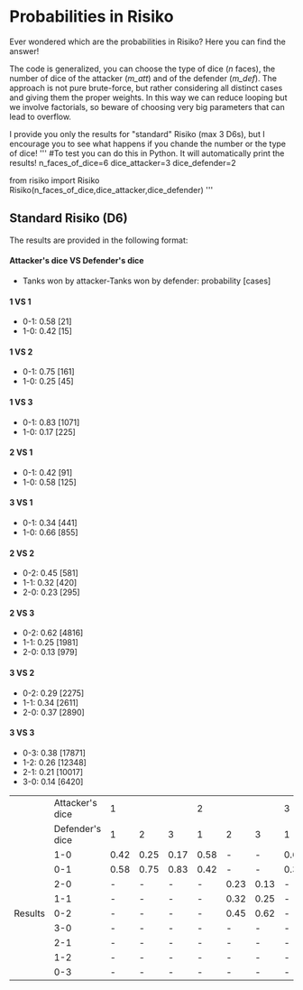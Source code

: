 # Probabilities in Risiko
Ever wondered which are the probabilities in Risiko?
Here you can find the answer!

The code is generalized, you can choose the type of dice (_n_ faces), the number of dice of the attacker (_m\_att_) and of the defender (_m\_def_).
The approach is not pure brute-force, but rather considering all distinct cases and giving them the proper weights. In this way we can reduce looping but we involve factorials, so beware of choosing very big parameters that can lead to overflow. 

I provide you only the results for "standard" Risiko (max 3 D6s), but I encourage you to see what happens if you chande the number or the type of dice!
'''
\#To test you can do this in Python. It will automatically print the results!
n_faces_of_dice=6
dice_attacker=3
dice_defender=2

from risiko import Risiko
Risiko(n_faces_of_dice,dice_attacker,dice_defender)
'''
## Standard Risiko (D6)
The results are provided in the following format:
#### Attacker's dice VS Defender's dice
* Tanks won by attacker-Tanks won by defender:  probability \[cases\]
#### 1 VS 1
* 0-1: 0.58 \[21\]
* 1-0: 0.42 \[15\]
#### 1 VS 2
* 0-1: 0.75 \[161\]
* 1-0: 0.25 \[45\]
#### 1 VS 3
* 0-1: 0.83 \[1071\]
* 1-0: 0.17 \[225\]
#### 2 VS 1
* 0-1: 0.42 \[91\]
* 1-0: 0.58 \[125\]
#### 3 VS 1
* 0-1: 0.34 \[441\]
* 1-0: 0.66 \[855\]
#### 2 VS 2
* 0-2: 0.45 \[581\]
* 1-1: 0.32 \[420\]
* 2-0: 0.23 \[295\]
#### 2 VS 3
* 0-2: 0.62 \[4816\]
* 1-1: 0.25 \[1981\]
* 2-0: 0.13 \[979\]
#### 3 VS 2
* 0-2: 0.29 \[2275\]
* 1-1: 0.34 \[2611\]
* 2-0: 0.37 \[2890\]
#### 3 VS 3
* 0-3: 0.38 \[17871\]
* 1-2: 0.26 \[12348\]
* 2-1: 0.21 \[10017\]
* 3-0: 0.14 \[6420\]
<table>
  <tr>
    <td></td>
    <td>Attacker's dice</td>
    <td colspan='3'>1</td>
    <td colspan='3'>2</td>
    <td colspan='3'>3</td>
  </tr>
  <tr>
    <td></td>
    <td>Defender's dice</td>
    <td>1</td><td>2</td><td>3</td><td>1</td><td>2</td><td>3</td><td>1</td><td>2</td><td>3</td>
  </tr>
  <tr>
    <td rowspan='9' >Results</td><td>1-0</td><td>0.42</td><td>0.25</td><td>0.17</td> <td>0.58</td><td>-</td><td>-</td> <td>0.66</td><td>-</td><td>-</td>
  </tr>
  <tr><td>0-1</td> <td>0.58</td><td>0.75</td><td>0.83</td>  <td>0.42</td><td>-</td><td>-</td>  <td>0.34</td><td>-</td><td>-</td></tr>
  
  <tr><td>2-0</td> <td>-</td><td>-</td><td>-</td>  <td>-</td><td>0.23</td><td>0.13</td>  <td>-</td><td>0.37</td><td>-</td></tr>
  <tr><td>1-1</td> <td>-</td><td>-</td><td>-</td>  <td>-</td><td>0.32</td><td>0.25</td>  <td>-</td><td>0.34</td><td>-</td></tr>
  <tr><td>0-2</td> <td>-</td><td>-</td><td>-</td>  <td>-</td><td>0.45</td><td>0.62</td>  <td>-</td><td>0.29</td><td>-</td></tr>
  
  <tr><td>3-0</td> <td>-</td><td>-</td><td>-</td>  <td>-</td><td>-</td><td>-</td>  <td>-</td><td>-</td><td>0.14</td></tr>
  <tr><td>2-1</td> <td>-</td><td>-</td><td>-</td>  <td>-</td><td>-</td><td>-</td>  <td>-</td><td>-</td><td>0.21</td></tr>
  <tr><td>1-2</td> <td>-</td><td>-</td><td>-</td>  <td>-</td><td>-</td><td>-</td>  <td>-</td><td>-</td><td>0.26</td></tr>
  <tr><td>0-3</td> <td>-</td><td>-</td><td>-</td>  <td>-</td><td>-</td><td>-</td>  <td>-</td><td>-</td><td>0.38</td></tr>
</table>
